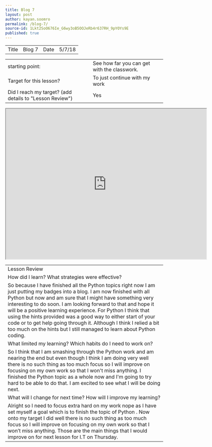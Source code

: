 ```yaml
---
title: Blog 7
layout: post
author: kayan.soomro
permalink: /blog-7/
source-id: 1Lkt2SoO676Ie_G6wy3oB5OOJeRb4r637RH_9pYOYs9E
published: true
---
```

<table>
  <tr>
    <td>Title</td>
    <td>Blog 7</td>
    <td>Date</td>
    <td>5/7/18</td>
  </tr>
</table>


<table>
  <tr>
    <td>starting point:</td>
    <td>See how far you can get with the classwork.</td>
  </tr>
  <tr>
    <td>Target for this lesson?</td>
    <td>To just continue with my work</td>
  </tr>
  <tr>
    <td>Did I reach my target? 
(add details to "Lesson Review")</td>
    <td> Yes </td>
  </tr>
</table>


<table>
  <tr>
    <td>Lesson Review</td>
  </tr>
  <tr>
    <td>How did I learn? What strategies were effective? </td>
  </tr>
  <tr>
    <td>So because I have finished all the Python topics right now I am just putting my badges into a blog.  I am now finished with all Python but now and am sure that I might have something very interesting to do soon. I am looking forward to that and hope it will be a positive learning experience. For Python I think that using the hints provided was a good way to either start of your code or to get help going through it. Although I think I relied a bit too much on the hints but I still managed to learn about Python coding.</td>
  </tr>
  <tr>
    <td>What limited my learning? Which habits do I need to work on? </td>
  </tr>
  <tr>
    <td> So I think that I am smashing through the Python work and am nearing the end but even though I think I am doing very well there is no such thing as too much focus so I will improve on focusing on my own work so that I won't miss anything. I finished the Python topic as a whole now and I'm going to try hard to be able to do that. I am excited to see what I will be doing next.</td>
  </tr>
  <tr>
    <td>What will I change for next time? How will I improve my learning?</td>
  </tr>
  <tr>
    <td> Alright so I need to focus extra hard on my work nope as I have set myself a goal which is to finish the topic of Python . Now onto my target I did well there is no such thing as too much focus so I will improve on focusing on my own work so that I won’t miss anything. Those are the main things that I would improve on for next lesson for I.T on Thursday.</td>
    <iframe src="https://drive.google.com/file/d/1hmqiL2Q9Mm5-PAfBYaV9weBBVpoc5B7d/preview" width="640" height="480"></iframe>
  </tr>
</table>


